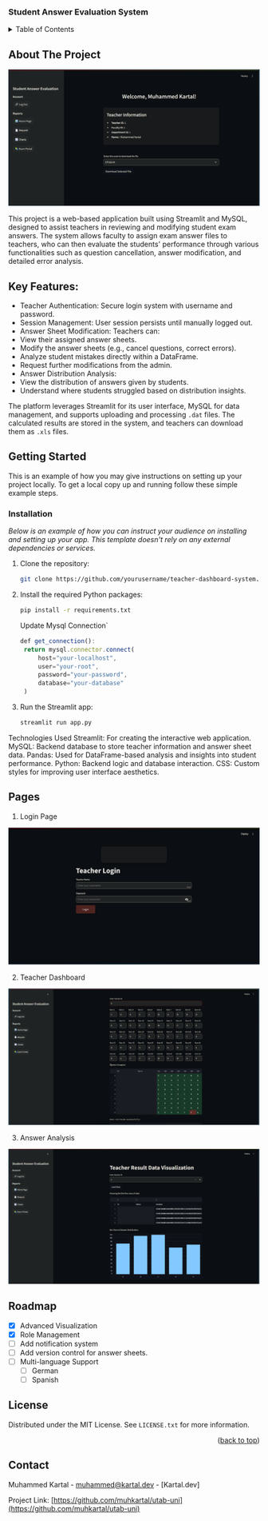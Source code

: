 ### Student Answer Evaluation System

<!-- TABLE OF CONTENTS -->
<details>
  <summary>Table of Contents</summary>
  <ol>
    <li>
      <a href="#about-the-project">About The Project</a>
      <ul>
        <li><a href="#built-with">Built With</a></li>
      </ul>
    </li>
    <li>
      <a href="#getting-started">Getting Started</a>
      <ul>
        <li><a href="#prerequisites">Prerequisites</a></li>
        <li><a href="#installation">Installation</a></li>
      </ul>
    </li>
    <li><a href="#usage">Usage</a></li>
    <li><a href="#roadmap">Roadmap</a></li>
    <li><a href="#contributing">Contributing</a></li>
    <li><a href="#license">License</a></li>
    <li><a href="#contact">Contact</a></li>
    <li><a href="#acknowledgments">Acknowledgments</a></li>
  </ol>
</details>

<!-- ABOUT THE PROJECT -->

## About The Project

![alt text](images/mainPage.png)

This project is a web-based application built using Streamlit and MySQL, designed to assist teachers in reviewing and modifying student exam answers. The system allows faculty to assign exam answer files to teachers, who can then evaluate the students' performance through various functionalities such as question cancellation, answer modification, and detailed error analysis.

## Key Features:

- Teacher Authentication: Secure login system with username and password.
- Session Management: User session persists until manually logged out.
- Answer Sheet Modification: Teachers can:
- View their assigned answer sheets.
- Modify the answer sheets (e.g., cancel questions, correct errors).
- Analyze student mistakes directly within a DataFrame.
- Request further modifications from the admin.
- Answer Distribution Analysis:
- View the distribution of answers given by students.
- Understand where students struggled based on distribution insights.

The platform leverages Streamlit for its user interface, MySQL for data management, and supports uploading and processing `.dat` files. The calculated results are stored in the system, and teachers can download them as `.xls` files.


<!-- GETTING STARTED -->

## Getting Started

This is an example of how you may give instructions on setting up your project locally.
To get a local copy up and running follow these simple example steps.

### Installation

_Below is an example of how you can instruct your audience on installing and setting up your app. This template doesn't rely on any external dependencies or services._

1. Clone the repository:
   ```sh
   git clone https://github.com/yourusername/teacher-dashboard-system.git
   ```
2. Install the required Python packages:

   ```sh
   pip install -r requirements.txt
   ```

   Update Mysql Connection`

   ```js
   def get_connection():
    return mysql.connector.connect(
        host="your-localhost",
        user="your-root",
        password="your-password",
        database="your-database"
    )

   ```

3. Run the Streamlit app:
   ```sh
   streamlit run app.py
   ```

<!-- USAGE EXAMPLES -->

Technologies Used
Streamlit: For creating the interactive web application.
MySQL: Backend database to store teacher information and answer sheet data.
Pandas: Used for DataFrame-based analysis and insights into student performance.
Python: Backend logic and database interaction.
CSS: Custom styles for improving user interface aesthetics.

## Pages

1. Login Page

![alt text](images/loginPage.png)

2. Teacher Dashboard

![alt text](images/examPortal.png)

3. Answer Analysis

![alt text](images/chartPage.png)

<!-- ROADMAP -->

## Roadmap

- [x] Advanced Visualization
- [x] Role Management
- [ ] Add notification system
- [ ] Add version control for answer sheets.
- [ ] Multi-language Support
  - [ ] German
  - [ ] Spanish

<!-- LICENSE -->

## License

Distributed under the MIT License. See `LICENSE.txt` for more information.

<p align="right">(<a href="#readme-top">back to top</a>)</p>

<!-- CONTACT -->

## Contact

Muhammed Kartal - [muhammed@kartal.dev](muhammed@kartal.dev) - [Kartal.dev]

Project Link: [https://github.com/muhkartal/utab-uni](https://github.com/muhkartal/utab-uni)

